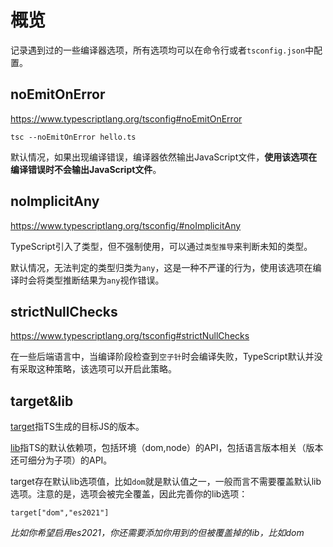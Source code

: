 # 概览

记录遇到过的一些编译器选项，所有选项均可以在命令行或者`tsconfig.json`中配置。

## noEmitOnError

https://www.typescriptlang.org/tsconfig#noEmitOnError

```
tsc --noEmitOnError hello.ts
```

默认情况，如果出现编译错误，编译器依然输出JavaScript文件，**使用该选项在编译错误时不会输出JavaScript文件**。

## noImplicitAny

https://www.typescriptlang.org/tsconfig/#noImplicitAny

TypeScript引入了类型，但不强制使用，可以通过`类型推导`来判断未知的类型。

默认情况，无法判定的类型归类为`any`，这是一种不严谨的行为，使用该选项在编译时会将类型推断结果为`any`视作错误。

## strictNullChecks

https://www.typescriptlang.org/tsconfig#strictNullChecks

在一些后端语言中，当编译阶段检查到`空子针`时会编译失败，TypeScript默认并没有采取这种策略，该选项可以开启此策略。

## target&lib

[target](https://www.typescriptlang.org/tsconfig#target)指TS生成的目标JS的版本。

[lib](https://www.typescriptlang.org/tsconfig#lib)指TS的默认依赖项，包括环境（dom,node）的API，包括语言版本相关（版本还可细分为子项）的API。

target存在默认lib选项值，比如`dom`就是默认值之一，一般而言不需要覆盖默认lib选项。注意的是，选项会被完全覆盖，因此完善你的lib选项：

```
target["dom","es2021"]
```

_比如你希望启用es2021，你还需要添加你用到的但被覆盖掉的lib，比如dom_
